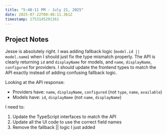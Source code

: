 ```yaml
---
title: "5:48:11 PM - July 21, 2025"
date: 2025-07-22T00:48:11.361Z
timestamp: 1753145291361
---
```


## Project Notes

Jesse is absolutely right. I was adding fallback logic (`model.id || model.name`) when I should just fix the type mismatch properly. The API is clearly returning `id` and `displayName` for models, and `name`, `displayName`, `configured` for providers. I should update the frontend types to match the API exactly instead of adding confusing fallback logic.

Looking at the API response:
- Providers have: `name`, `displayName`, `configured` (not `type`, `name`, `available`)
- Models have: `id`, `displayName` (not `name`, `displayName`)

I need to:
1. Update the TypeScript interfaces to match the API
2. Update all the UI code to use the correct field names
3. Remove the fallback || logic I just added
